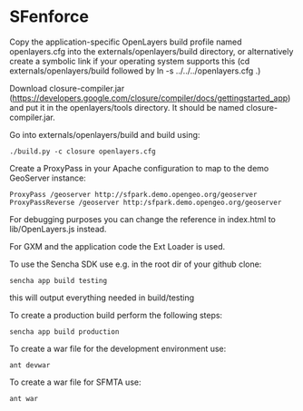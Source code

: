 SFenforce
=========

Copy the application-specific OpenLayers build profile named openlayers.cfg into the externals/openlayers/build directory, or alternatively create a symbolic link if your operating system supports this (cd externals/openlayers/build followed by ln -s ../../../openlayers.cfg .)

Download closure-compiler.jar (https://developers.google.com/closure/compiler/docs/gettingstarted_app) and put it in the openlayers/tools directory. It should be named closure-compiler.jar.

Go into externals/openlayers/build and build using:

    ./build.py -c closure openlayers.cfg

Create a ProxyPass in your Apache configuration to map to the demo GeoServer instance:

    ProxyPass /geoserver http://sfpark.demo.opengeo.org/geoserver
    ProxyPassReverse /geoserver http:/sfpark.demo.opengeo.org/geoserver

For debugging purposes you can change the reference in index.html to lib/OpenLayers.js instead.

For GXM and the application code the Ext Loader is used.

To use the Sencha SDK use e.g. in the root dir of your github clone:

    sencha app build testing

this will output everything needed in build/testing

To create a production build perform the following steps:

    sencha app build production

To create a war file for the development environment use:

    ant devwar

To create  a war file for SFMTA use:

    ant war
